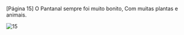 [Página 15]
O Pantanal sempre foi muito bonito,
Com muitas plantas e animais.


![15](./img/page_15-01.jpg)
